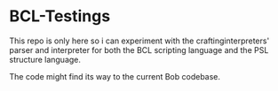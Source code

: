 # BCL-Testings

This repo is only here so i can experiment with the craftinginterpreters' parser and interpreter for both the BCL scripting language and the PSL structure language.

The code might find its way to the current Bob codebase.
